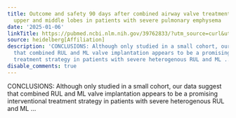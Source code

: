 ```yaml
---
title: Outcome and safety 90 days after combined airway valve treatment of the right
  upper and middle lobes in patients with severe pulmonary emphysema
date: '2025-01-06'
linkTitle: https://pubmed.ncbi.nlm.nih.gov/39762833/?utm_source=curl&utm_medium=rss&utm_campaign=pubmed-2&utm_content=1FakS-2QOkCT8HsMOQP1bCRQ4YzyumYOmxmF0moLsQ3dFB1E9V&fc=20220326224207&ff=20250107170841&v=2.18.0.post9+e462414
source: heidelberg[Affiliation]
description: 'CONCLUSIONS: Although only studied in a small cohort, our data suggest
  that combined RUL and ML valve implantation appears to be a promising interventional
  treatment strategy in patients with severe heterogenous RUL and ML ...'
disable_comments: true
---
```

CONCLUSIONS: Although only studied in a small cohort, our data suggest that combined RUL and ML valve implantation appears to be a promising interventional treatment strategy in patients with severe heterogenous RUL and ML ...